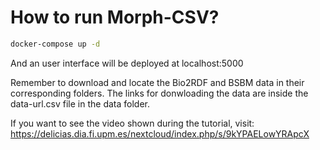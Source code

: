 # How to run Morph-CSV?

```bash
docker-compose up -d
```
And an user interface will be deployed at localhost:5000

Remember to download and locate the Bio2RDF and BSBM data in their corresponding folders. The links for donwloading the data are inside the data-url.csv file in the data folder.

If you want to see the video shown during the tutorial, visit: https://delicias.dia.fi.upm.es/nextcloud/index.php/s/9kYPAELowYRApcX